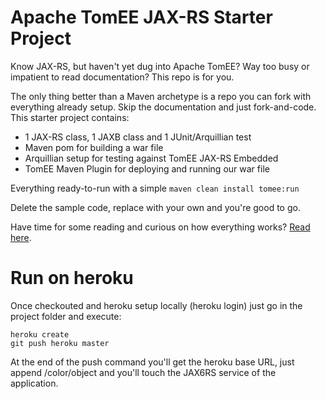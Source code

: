 # Apache TomEE JAX-RS Starter Project

Know JAX-RS, but haven't yet dug into Apache TomEE?  Way too busy or impatient to read documentation?  This repo is for you.

The only thing better than a Maven archetype is a repo you can fork with everything already setup.  Skip the documentation and just fork-and-code.  This starter project contains:

 - 1 JAX-RS class, 1 JAXB class and 1 JUnit/Arquillian test
 - Maven pom for building a war file
 - Arquillian setup for testing against TomEE JAX-RS Embedded
 - TomEE Maven Plugin for deploying and running our war file

Everything ready-to-run with a simple `maven clean install tomee:run`

Delete the sample code, replace with your own and you're good to go.

Have time for some reading and curious on how everything works?  [Read here](http://www.tomitribe.com/blog/2014/06/apache-tomee-jax-rs-and-arquillian-starter-project/).

# Run on heroku

Once checkouted and heroku setup locally (heroku login) just go in the project folder and execute:

    heroku create
    git push heroku master

At the end of the push command you'll get the heroku base URL, just append /color/object and you'll
touch the JAX6RS service of the application.

